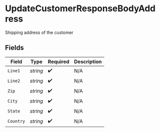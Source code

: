 # UpdateCustomerResponseBodyAddress

Shipping address of the customer


## Fields

| Field              | Type               | Required           | Description        |
| ------------------ | ------------------ | ------------------ | ------------------ |
| `Line1`            | *string*           | :heavy_check_mark: | N/A                |
| `Line2`            | *string*           | :heavy_check_mark: | N/A                |
| `Zip`              | *string*           | :heavy_check_mark: | N/A                |
| `City`             | *string*           | :heavy_check_mark: | N/A                |
| `State`            | *string*           | :heavy_check_mark: | N/A                |
| `Country`          | *string*           | :heavy_check_mark: | N/A                |